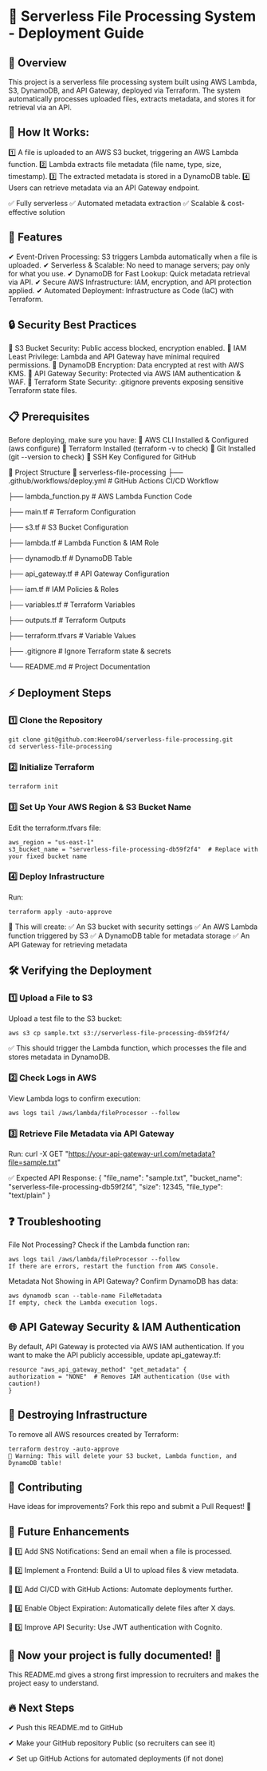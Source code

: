 # 📂 Serverless File Processing System - Deployment Guide

## 📌 Overview
This project is a serverless file processing system built using AWS Lambda, S3, DynamoDB, and API Gateway, deployed via Terraform. The system automatically processes uploaded files, extracts metadata, and stores it for retrieval via an API.

## 🔹 How It Works:
1️⃣ A file is uploaded to an AWS S3 bucket, triggering an AWS Lambda function.
2️⃣ Lambda extracts file metadata (file name, type, size, timestamp).
3️⃣ The extracted metadata is stored in a DynamoDB table.
4️⃣ Users can retrieve metadata via an API Gateway endpoint.

✅ Fully serverless
✅ Automated metadata extraction
✅ Scalable & cost-effective solution

## 🌟 Features
✔ Event-Driven Processing: S3 triggers Lambda automatically when a file is uploaded.
✔ Serverless & Scalable: No need to manage servers; pay only for what you use.
✔ DynamoDB for Fast Lookup: Quick metadata retrieval via API.
✔ Secure AWS Infrastructure: IAM, encryption, and API protection applied.
✔ Automated Deployment: Infrastructure as Code (IaC) with Terraform.

## 🔒 Security Best Practices
🔹 S3 Bucket Security: Public access blocked, encryption enabled.
🔹 IAM Least Privilege: Lambda and API Gateway have minimal required permissions.
🔹 DynamoDB Encryption: Data encrypted at rest with AWS KMS.
🔹 API Gateway Security: Protected via AWS IAM authentication & WAF.
🔹 Terraform State Security: .gitignore prevents exposing sensitive Terraform state files.

## 📋 Prerequisites
Before deploying, make sure you have:
🔹 AWS CLI Installed & Configured (aws configure)
🔹 Terraform Installed (terraform -v to check)
🔹 Git Installed (git --version to check)
🔹 SSH Key Configured for GitHub

📂 Project Structure
📂 serverless-file-processing
├── .github/workflows/deploy.yml   # GitHub Actions CI/CD Workflow

├── lambda_function.py             # AWS Lambda Function Code

├── main.tf                        # Terraform Configuration

├── s3.tf                          # S3 Bucket Configuration

├── lambda.tf                      # Lambda Function & IAM Role

├── dynamodb.tf                     # DynamoDB Table

├── api_gateway.tf                  # API Gateway Configuration

├── iam.tf                          # IAM Policies & Roles

├── variables.tf                    # Terraform Variables

├── outputs.tf                      # Terraform Outputs

├── terraform.tfvars                 # Variable Values

├── .gitignore                      # Ignore Terraform state & secrets

└── README.md                       # Project Documentation

## ⚡ Deployment Steps
### 1️⃣ Clone the Repository

    git clone git@github.com:Heero04/serverless-file-processing.git
    cd serverless-file-processing

### 2️⃣ Initialize Terraform

    terraform init

### 3️⃣ Set Up Your AWS Region & S3 Bucket Name
Edit the terraform.tfvars file:

    aws_region = "us-east-1"
    s3_bucket_name = "serverless-file-processing-db59f2f4"  # Replace with your fixed bucket name

### 4️⃣ Deploy Infrastructure
Run:

    terraform apply -auto-approve

🚀 This will create:
✅ An S3 bucket with security settings
✅ An AWS Lambda function triggered by S3
✅ A DynamoDB table for metadata storage
✅ An API Gateway for retrieving metadata


## 🛠 Verifying the Deployment

### 1️⃣ Upload a File to S3
Upload a test file to the S3 bucket:

    aws s3 cp sample.txt s3://serverless-file-processing-db59f2f4/

✅ This should trigger the Lambda function, which processes the file and stores metadata in DynamoDB.

### 2️⃣ Check Logs in AWS
View Lambda logs to confirm execution:
    
    aws logs tail /aws/lambda/fileProcessor --follow

### 3️⃣ Retrieve File Metadata via API Gateway
Run:
    curl -X GET "https://your-api-gateway-url.com/metadata?file=sample.txt"

✅ Expected API Response:
{
  "file_name": "sample.txt",
  "bucket_name": "serverless-file-processing-db59f2f4",
  "size": 12345,
  "file_type": "text/plain"
}

## ❓ Troubleshooting
File Not Processing?
Check if the Lambda function ran:

    aws logs tail /aws/lambda/fileProcessor --follow
    If there are errors, restart the function from AWS Console.

Metadata Not Showing in API Gateway?
Confirm DynamoDB has data:

    aws dynamodb scan --table-name FileMetadata
    If empty, check the Lambda execution logs.

## 🌐 API Gateway Security & IAM Authentication
By default, API Gateway is protected via AWS IAM authentication. If you want to make the API publicly accessible, update api_gateway.tf:

    resource "aws_api_gateway_method" "get_metadata" {
    authorization = "NONE"  # Removes IAM authentication (Use with caution!)
    }
## 🛑 Destroying Infrastructure
To remove all AWS resources created by Terraform:

    terraform destroy -auto-approve
    🚨 Warning: This will delete your S3 bucket, Lambda function, and DynamoDB table!

## 🤝 Contributing
Have ideas for improvements?
Fork this repo and submit a Pull Request! 🚀

## 📜 Future Enhancements
🔹 1️⃣ Add SNS Notifications: Send an email when a file is processed.

🔹 2️⃣ Implement a Frontend: Build a UI to upload files & view metadata.

🔹 3️⃣ Add CI/CD with GitHub Actions: Automate deployments further.

🔹 4️⃣ Enable Object Expiration: Automatically delete files after X days.

🔹 5️⃣ Improve API Security: Use JWT authentication with Cognito.

## 🎉 Now your project is fully documented! 🚀
This README.md gives a strong first impression to recruiters and makes the project easy to understand.

## 🔥 Next Steps
✔ Push this README.md to GitHub

✔ Make your GitHub repository Public (so recruiters can see it)

✔ Set up GitHub Actions for automated deployments (if not done)

